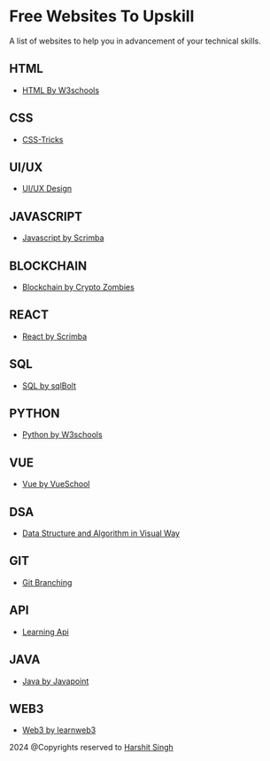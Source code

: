 # Free Websites To Upskill
  A list of websites to help you in advancement of your technical skills.

## HTML
  - [HTML By W3schools](https://www.w3schools.com/)
## CSS
  - [CSS-Tricks](https://css-tricks.com/)
## UI/UX
  - [UI/UX Design](https://hackdesign.org/)
## JAVASCRIPT
  - [Javascript by Scrimba](https://scrimba.com/)
## BLOCKCHAIN
  - [Blockchain by Crypto Zombies](https://cryptozombies.com/)
## REACT
  - [React by Scrimba](https://scrimba.com/)
## SQL
  - [SQL by sqlBolt](https://sqlbolt.com/)
## PYTHON
  - [Python by W3schools](https://www.w3schools.com/python/)
## VUE
  - [Vue by VueSchool](https://vueschool.io)
## DSA
  - [Data Structure and Algorithm in Visual Way](https://visualgo.net)
## GIT
  - [Git Branching](https://learngitbranching.js.org)
## API
  - [Learning Api](https://www.freecodecamp.org/)
## JAVA
  - [Java by Javapoint](https://www.javatpoint.com/java-tutorial)
## WEB3
  - [Web3 by learnweb3](https://learnweb3.io/)


2024 @Copyrights reserved to [Harshit Singh](https://github.com/Harshit-BCS)
